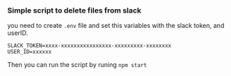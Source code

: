 
### Simple script to delete files from slack

you need to create `.env` file and set this variables with the slack token, and userID.

```
SLACK_TOKEN=xxxx-xxxxxxxxxxxxxxxx-xxxxxxxxx-xxxxxxxx
USER_ID=xxxxxx
```

Then you can run the script by runing `npm start`

